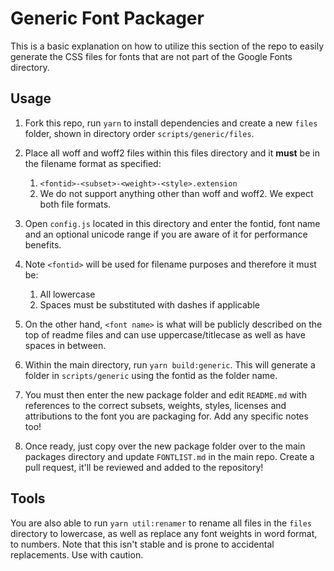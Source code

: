 # Generic Font Packager

This is a basic explanation on how to utilize this section of the repo to easily generate the CSS files for fonts that are not part of the Google Fonts directory.

## Usage

1. Fork this repo, run `yarn` to install dependencies and create a new `files` folder, shown in directory order `scripts/generic/files`.

2. Place all woff and woff2 files within this files directory and it **must** be in the filename format as specified:

   1. `<fontid>-<subset>-<weight>-<style>.extension`
   2. We do not support anything other than woff and woff2. We expect both file formats.

3. Open `config.js` located in this directory and enter the fontid, font name and an optional unicode range if you are aware of it for performance benefits.

4. Note `<fontid>` will be used for filename purposes and therefore it must be:

   1. All lowercase
   2. Spaces must be substituted with dashes if applicable

5. On the other hand, `<font name>` is what will be publicly described on the top of readme files and can use uppercase/titlecase as well as have spaces in between.

6. Within the main directory, run `yarn build:generic`. This will generate a folder in `scripts/generic` using the fontid as the folder name.

7. You must then enter the new package folder and edit `README.md` with references to the correct subsets, weights, styles, licenses and attributions to the font you are packaging for. Add any specific notes too!

8. Once ready, just copy over the new package folder over to the main packages directory and update `FONTLIST.md` in the main repo. Create a pull request, it'll be reviewed and added to the repository!

## Tools

You are also able to run `yarn util:renamer` to rename all files in the `files` directory to lowercase, as well as replace any font weights in word format, to numbers. Note that this isn't stable and is prone to accidental replacements. Use with caution.
